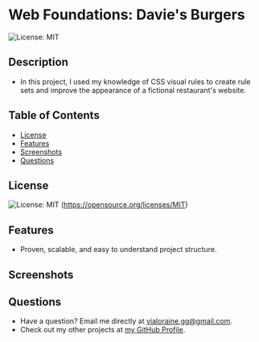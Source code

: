 # Web Foundations: Davie's Burgers

![License: MIT](https://img.shields.io/badge/License-MIT-yellow.svg)

## Description

- In this project, I used my knowledge of CSS visual rules to create rule sets and improve the appearance of a fictional restaurant's website.

## Table of Contents

- [License](#license)
- [Features](#features)
- [Screenshots](#screenshots)
- [Questions](#questions)

## License

![License: MIT](https://img.shields.io/badge/License-MIT-yellow.svg)
(https://opensource.org/licenses/MIT)

## Features

- Proven, scalable, and easy to understand project structure.

## Screenshots

## Questions

- Have a question? Email me directly at vialoraine.gg@gmail.com.
- Check out my other projects at [my GitHub Profile](https://github.com/vialoraine).

